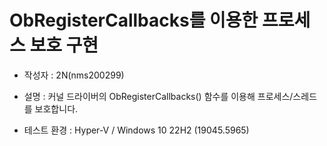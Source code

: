 # ObRegisterCallbacks를 이용한 프로세스 보호 구현

* 작성자 : 2N(nms200299)

* 설명 : 커널 드라이버의 ObRegisterCallbacks() 함수를 이용해 프로세스/스레드를 보호합니다.

* 테스트 환경 : Hyper-V / Windows 10 22H2 (19045.5965)

